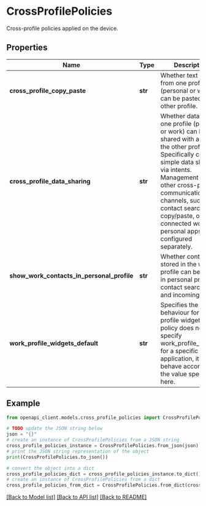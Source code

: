 # CrossProfilePolicies

Cross-profile policies applied on the device.

## Properties

Name | Type | Description | Notes
------------ | ------------- | ------------- | -------------
**cross_profile_copy_paste** | **str** | Whether text copied from one profile (personal or work) can be pasted in the other profile. | [optional] 
**cross_profile_data_sharing** | **str** | Whether data from one profile (personal or work) can be shared with apps in the other profile. Specifically controls simple data sharing via intents. Management of other cross-profile communication channels, such as contact search, copy/paste, or connected work &amp; personal apps, are configured separately. | [optional] 
**show_work_contacts_in_personal_profile** | **str** | Whether contacts stored in the work profile can be shown in personal profile contact searches and incoming calls. | [optional] 
**work_profile_widgets_default** | **str** | Specifies the default behaviour for work profile widgets. If the policy does not specify work_profile_widgets for a specific application, it will behave according to the value specified here. | [optional] 

## Example

```python
from openapi_client.models.cross_profile_policies import CrossProfilePolicies

# TODO update the JSON string below
json = "{}"
# create an instance of CrossProfilePolicies from a JSON string
cross_profile_policies_instance = CrossProfilePolicies.from_json(json)
# print the JSON string representation of the object
print(CrossProfilePolicies.to_json())

# convert the object into a dict
cross_profile_policies_dict = cross_profile_policies_instance.to_dict()
# create an instance of CrossProfilePolicies from a dict
cross_profile_policies_from_dict = CrossProfilePolicies.from_dict(cross_profile_policies_dict)
```
[[Back to Model list]](../README.md#documentation-for-models) [[Back to API list]](../README.md#documentation-for-api-endpoints) [[Back to README]](../README.md)


